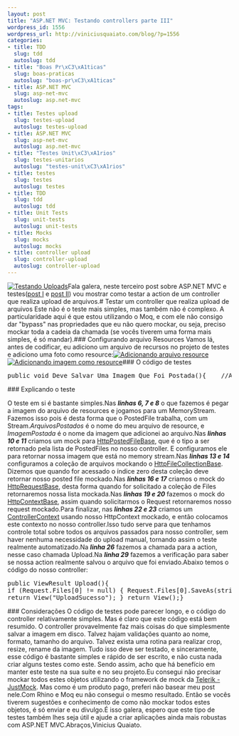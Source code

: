 ```yaml
--- 
layout: post
title: "ASP.NET MVC: Testando controllers parte III"
wordpress_id: 1556
wordpress_url: http://viniciusquaiato.com/blog/?p=1556
categories: 
- title: TDD
  slug: tdd
  autoslug: tdd
- title: "Boas Pr\xC3\xA1ticas"
  slug: boas-praticas
  autoslug: "boas-pr\xC3\xA1ticas"
- title: ASP.NET MVC
  slug: asp-net-mvc
  autoslug: asp.net-mvc
tags: 
- title: Testes upload
  slug: testes-upload
  autoslug: testes-upload
- title: ASP.NET MVC
  slug: asp-net-mvc
  autoslug: asp.net-mvc
- title: "Testes Unit\xC3\xA1rios"
  slug: testes-unitarios
  autoslug: "testes-unit\xC3\xA1rios"
- title: testes
  slug: testes
  autoslug: testes
- title: TDD
  slug: tdd
  autoslug: tdd
- title: Unit Tests
  slug: unit-tests
  autoslug: unit-tests
- title: Mocks
  slug: mocks
  autoslug: mocks
- title: controller upload
  slug: controller-upload
  autoslug: controller-upload
---
```

[![](http://viniciusquaiato.com/blog/wp-content/uploads/2010/09/CargaPesada-150x150.jpg "Testando Uploads")](http://viniciusquaiato.com/blog/wp-content/uploads/2010/09/CargaPesada.jpg)Fala galera, neste terceiro post sobre ASP.NET MVC e testes([post I](http://viniciusquaiato.com/blog/asp-net-mvc-testando-controllers-parte-i/) e [post II](http://viniciusquaiato.com/blog/asp-net-mvc-testando-controllers-parte-ii/)) vou mostrar como testar a action de um controller que realiza upload de arquivos.# Testar um controller que realiza upload de arquivos
Este não é o teste mais simples, mas também não é complexo. A particularidade aqui é que estou utilizando o Moq, e com ele não consigo dar "bypass" nas propriedades que eu não quero mockar, ou seja, preciso mockar toda a cadeia da chamada (se vocês tiverem uma forma mais simples, é só mandar).### Configurando arquivo Resources
Vamos lá, antes de codificar, eu adiciono um arquivo de recursos no projeto de testes e adiciono uma foto como resource:[![](http://viniciusquaiato.com/blog/wp-content/uploads/2010/09/arquivo-resource-300x193.png "Adicionando arquivo resource")](http://viniciusquaiato.com/blog/wp-content/uploads/2010/09/arquivo-resource.png)[![](http://viniciusquaiato.com/blog/wp-content/uploads/2010/09/adicionando-imagem-como-resource-300x194.png "Adicionando imagem como resource")](http://viniciusquaiato.com/blog/wp-content/uploads/2010/09/adicionando-imagem-como-resource.png)### O código de testes
<pre lang="csharp" line="1">public void Deve_Salvar_Uma_Imagem_Que_Foi_Postada(){    //Arrange    var controllerFotos = new ControllerFotos();            var encoding = new UTF8Encoding();    var memoryStream = new MemoryStream();    ArquivosPostados.ImagemPostada.Save(memoryStream, ImageFormat.Jpeg);    postedFile = new Mock<httppostedfilebase>();    postedFile.Setup(p => p.InputStream).Returns(memoryStream);    var files = new Mock<httpfilecollectionbase>();    files.Setup(f => f[0]).Returns(postedFile.Object);    var request = new Mock<httprequestbase>();    request.Setup(r => r.Files).Returns(files.Object);    var context = new Mock<httpcontextbase>();    context.Setup(c => c.Request).Returns(request.Object);    controllerContext = new ControllerContext(context.Object, new RouteData(), controllerFotos);    controllerFotos.ControllerContext = controllerContext;    //Act    controllerFotos.Upload();    //Assert    postedFile.Verify(p => p.SaveAs(It.IsAny<string>()), Times.Once());}</string></httpcontextbase></httprequestbase></httpfilecollectionbase></httppostedfilebase></pre>### Explicando o teste
O teste em si é bastante simples.Nas **_linhas 6, 7 e 8_** o que fazemos é pegar a imagem do arquivo de resources e jogamos para um MemoryStream. Fazemos isso pois é desta forma que o PostedFile trabalha, com um Stream._ArquivosPostados_ é o nome do meu arquivo de resource, e _ImagemPostada_ é o nome da imagem que adicionei ao arquivo.Nas **_linhas 10 e 11_** criamos um mock para [HttpPostedFileBase](http://msdn.microsoft.com/en-us/library/system.web.httppostedfilebase.aspx), que é o tipo a ser retornado pela lista de PostedFiles no nosso controller. E configuramos ele para retornar nossa imagem que está no memory stream.Nas **_linhas 13 e 14_** configuramos a coleção de arquivos mockando o [HttpFileCollectionBase](http://msdn.microsoft.com/en-us/library/system.web.httpfilecollectionbase.aspx). Dizemos que quando for acessado o índice zero desta coleção deve retornar nosso posted file mockado.Nas **_linhas 16 e 17_** criamos o mock do [HttpRequestBase](http://msdn.microsoft.com/en-us/library/system.web.httprequestbase.aspx), desta forma quando for solicitado a coleção de Files retornaremos nossa lista mockada.Nas **_linhas 19 e 20_** fazemos o mock do [HttpContextBase](http://msdn.microsoft.com/en-us/library/system.web.httpcontextbase.aspx), assim quando solicitarmos o Request retornaremos nosso request mockado.Para finalizar, nas **_linhas 22 e 23_** criamos um [ControllerContext](http://msdn.microsoft.com/en-us/library/system.web.mvc.controllercontext.aspx) usando nosso HttpContext mockado, e então colocamos este contexto no nosso controller.Isso tudo serve para que tenhamos controle total sobre todos os arquivos passados para nosso controller, sem haver nenhuma necessidade do upload manual, tornando assim o teste realmente automatizado.Na **_linha 26_** fazemos a chamada para a action, nesse caso chamada Upload.Na **_linha 29_** fazemos a verificação para saber se nossa action realmente salvou o arquivo que foi enviado.Abaixo temos o código do nosso controller:<pre lang="csharp" line="1">public ViewResult Upload(){    if (Request.Files[0] != null)    {        Request.Files[0].SaveAs(string.Empty);        return View("UploadSucesso");    }    return View();}</pre>### Considerações
O código de testes pode parecer longo, e o código do controller relativamente simples. Mas é claro que este código está bem resumido. O controller provavelmente faz mais coisas do que simplesmente salvar a imagem em disco. Talvez hajam validações quanto ao nome, formato, tamanho do arquivo. Talvez exista uma rotina para realizar crop, resize, rename da imagem. Tudo isso deve ser testado, e sinceramente, esse código é bastante simples e rápido de ser escrito, e não custa nada criar alguns testes como este. Sendo assim, acho que há benefício em manter este teste na sua suíte e no seu projeto.Eu consegui não precisar mockar todos estes objetos utilizando o framework de mock da [Telerik - JustMock](http://www.telerik.com/products/mocking.aspx). Mas como é um produto pago, preferi não basear meu post nele.Com Rhino e Moq eu não consegui o mesmo resultado. Então se vocês tiverem sugestões e conhecimento de como não mockar todos estes objetos, é só enviar e eu divulgo.É isso galera, espero que este tipo de testes também lhes seja útil e ajude a criar aplicações ainda mais robustas com ASP.NET MVC.Abraços,Vinicius Quaiato.
